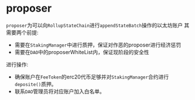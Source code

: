 # proposer
`proposer`为可以向`RollupStateChain`进行`appendStateBatch`操作的以太坊账户
其需要两个前提:
- 需要在`StakingManager`中进行质押，保证对作恶的proposer进行经济惩罚
- 需要在`DAO`中的proposerWhiteList内，保证现阶段的安全性

进行操作:
- 确保账户在`FeeToken`的erc20代币足够并对`StakingManager`合约进行`deposite()`质押。
- 联系`DAO`管理员将对应账户加入白名单。